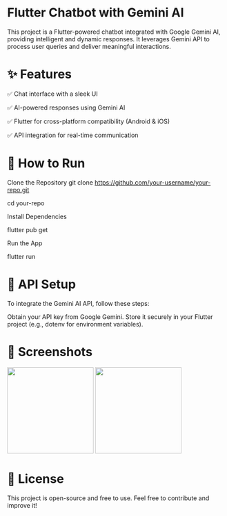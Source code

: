 # Flutter Chatbot with Gemini AI

This project is a Flutter-powered chatbot integrated with Google Gemini AI, providing intelligent and dynamic responses. It leverages Gemini API to process user queries and deliver meaningful interactions.

# ✨ Features

✅ Chat interface with a sleek UI

✅ AI-powered responses using Gemini AI

✅ Flutter for cross-platform compatibility (Android & iOS)

✅ API integration for real-time communication


# 🚀 How to Run
Clone the Repository
git clone https://github.com/your-username/your-repo.git

cd your-repo

Install Dependencies

flutter pub get

Run the App

flutter run

# 🔗 API Setup
To integrate the Gemini AI API, follow these steps:

Obtain your API key from Google Gemini.
Store it securely in your Flutter project (e.g., dotenv for environment variables).

# 📸 Screenshots  
<img src="https://github.com/user-attachments/assets/6de4415b-8b33-4a19-99e7-ca592fa209c3" width="200">  
<img src="https://github.com/user-attachments/assets/a161de39-95a3-42c5-abc0-e61a01283c1b" width="200">



# 📜 License

This project is open-source and free to use. Feel free to contribute and improve it!
